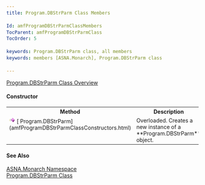 ```yaml
---
title: Program.DBStrParm Class Members

Id: amfProgramDBStrParmClassMembers
TocParent: amfProgramDBStrParmClass
TocOrder: 5

keywords: Program.DBStrParm class, all members
keywords: members [ASNA.Monarch], Program.DBStrParm class

---
```


[ Program.DBStrParm Class Overview](amfProgramDBStrParmClass.html) 

#### Constructor
<table class="mytable" cellspacing="0" cellpadding="4" width="90%">
          <colgroup>
            <col width="20%" />
            <col width="60%" />
          </colgroup>
          <tr>
            <th>Method</th>
            <th>Description</th>
          </tr>
          <tr valign="top">
            <td><img id="IMG1" style="WIDTH: 16px; HEIGHT: 16px" alt="public property" src="images/constructor.bmp" width="15" border="0" x-maintain-ratio="TRUE" />
              [
              Program.DBStrParm](amfProgramDBStrParmClassConstructors.html)
            </td>
            <td>Overloaded. Creates a
            new instance of a 
 **Program.DBStrParm**  object.</td>
          </tr>
</table>

#### See Also
[ASNA.Monarch Namespace](amfMonarchNamespace.html) <br /> [ Program.DBStrParm Class](amfProgramDBStrParmClass.html) 
